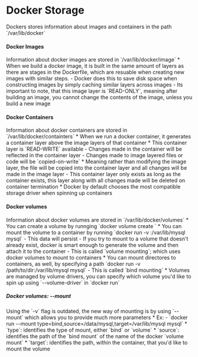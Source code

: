 <h1>Docker Storage</h1>
Dockers stores information about images and containers in the path `/var/lib/docker`
<h4>Docker Images</h4>
Information about docker images are stored in `/var/lib/docker/image`
* When we build a docker image, it is built in the same amount of layers as there are stages in the Dockerfile, which are resuable when creating new images with similar steps.
  - Docker does this to save disk space when constructing images by simply caching similar layers across images
  - Its important to note, that this image layer is `READ-ONLY`, meaning after building an image, you cannot change the contents of the image, unless you build a new image
<h4>Docker Containers</h4>
Information about docker containers are stored in `/var/lib/docker/containters`
* When we run a docker container, it generates a container layer above the image layers of that container
* This container layer is `READ-WRITE` available
  - Changes made in the container will be reflected in the container layer
  - Changes made to image layered files or code will be `copied-on-write`
    * Meaning rather than modifying the image layer, the file will be copied into the container layer and all changes will be made in the image layer
  - This container layer only exists as long as the container exists, this layer along with all changes made will be deleted on container termination
* Docker by default chooses the most compatible storage driver when spinning up containers
<h4>Docker volumes</h4>
Information about docker volumes are stored in `/var/lib/docker/volumes`
* You can create a volume by runnging `docker volume create <volume_name>`
* You can mount the volume to a container by running `docker run -v <volume_name>:/var/lib/mysql mysql`
  - This data will persist
  - If you try to mount to a volume that doesn't already exist, docker is smart enough to generate the volume and then attach it to the container
  - This is called `volume mounting`; which uses docker volumes to mount to containers
* You can mount directores to containers, as well, by specifying a path `docker run -v /path/to/dir:/var/lib/mysql mysql`
  - This is called `bind mounting`
* Volumes are managed by volume drivers, you can specify which volume you'd like to spin up using `--volume-driver` in `docker run`
<h5>Docker volumes: --mount</h5>
Using the `-v` flag is outdated, the new way of mounting is by using `--mount` which allows you to provide much more parameters
* Ex:
  - `docker run --mount type=bind,source=/data/mysql,target=/var/lib/mysql mysql`
    * `type`: identifies the type of mount, either `bind` or `volume`
    * `source`: identifies the path of the `bind mount` of the name of the docker `volume mount`
    * `target`: identifies the path, within the container, that you'd like to mount the volume
